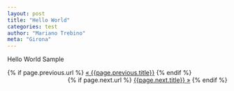 ```yaml
---
layout: post
title: "Hello World"
categories: test
author: "Mariano Trebino"
meta: "Girona"
---
```


Hello World Sample


<div class="pagination">  
  <div class="prev" align="left">
    {% if page.previous.url %}  
      <a class="prev" href="{{page.previous.url}}">&laquo; {{page.previous.title}}</a>  
    {% endif %}  
   </div>
  <div class="prev" align="right">
    {% if page.next.url %}  
      <a class="next" href="{{page.next.url}}">{{page.next.title}} &raquo;</a>  
    {% endif %}  
  </div>
</div>  